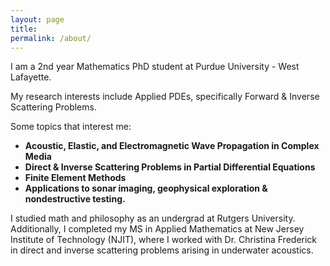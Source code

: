 ```yaml
---
layout: page
title: 
permalink: /about/
---
```


  
  
  
    
    
I am a 2nd year Mathematics PhD student at Purdue University - West Lafayette.

My research interests include Applied PDEs, specifically Forward & Inverse Scattering Problems.

Some topics that interest me:

- **Acoustic, Elastic, and Electromagnetic Wave Propagation in Complex Media**
- **Direct & Inverse Scattering Problems in Partial Differential Equations**
- **Finite Element Methods**
- **Applications to sonar imaging, geophysical exploration & nondestructive testing.**

I studied math and philosophy as an undergrad at Rutgers University. Additionally, I completed my MS in Applied Mathematics at New Jersey Institute of Technology (NJIT), where I worked with Dr. Christina Frederick in direct and inverse scattering problems arising in underwater acoustics.


